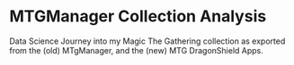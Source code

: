 # MTGManager Collection Analysis

Data Science Journey into my Magic The Gathering collection as exported from the (old) MTgManager, and the (new) MTG DragonShield Apps.
